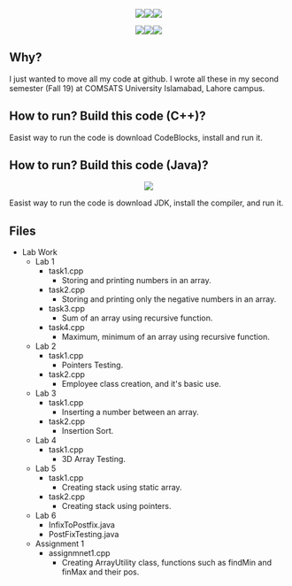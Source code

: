 <p align="center"><img src='https://img.shields.io/badge/Developer-Arose%20Niazi-blue.svg?style=popout-square&logo=c%2B%2B' ><img src='https://img.shields.io/badge/Programmed%20in-C++-blue.svg?style=popout-square&logo=c%2B%2B' ><img src='https://img.shields.io/badge/Compiled%20with-GNU%20GCC-blue.svg?style=popout-square&logo=c%2B%2B' ></p>
<p align="center"><img src='https://img.shields.io/badge/Developer-Arose%20Niazi-blue.svg?style=popout-square&logo=Java' ><img src='https://img.shields.io/badge/Programmed%20in-Java%208-blue.svg?style=popout-square&logo=Java' ><img src='https://img.shields.io/badge/Programmed%20in-Java-blue.svg?style=popout-square&logo=Java' ></p>

## Why?
I just wanted to move all my code at github. I wrote all these in my second semester (Fall 19) at COMSATS University Islamabad, Lahore campus.

## How to run? Build this code (C++)?
Easist way to run the code is download CodeBlocks, install and run it. 

## How to run? Build this code (Java)?
<p align="center"><a url='https://www.oracle.com/technetwork/java/javase/downloads/jdk8-downloads-2133151.html'><img src='https://img.shields.io/badge/Java%20Development%20Kit-8%20Onwards-orange.svg?style=popout-square&logo=codio' /></a></p>
Easist way to run the code is download JDK, install the compiler, and run it. 

## Files
- Lab Work
	- Lab 1
		- task1.cpp
			- Storing and printing numbers in an array.
		- task2.cpp
			- Storing and printing only the negative numbers in an array.
		- task3.cpp
			- Sum of an array using recursive function.
		- task4.cpp
			- Maximum, minimum of an array using recursive function.
	- Lab 2
		- task1.cpp
			- Pointers Testing.
		- task2.cpp
			- Employee class creation, and it's basic use. 
	- Lab 3
		- task1.cpp
			- Inserting a number between an array.
		- task2.cpp
			- Insertion Sort.
	- Lab 4
		- task1.cpp
			- 3D Array Testing.
	- Lab 5
		- task1.cpp
			- Creating stack using static array.
		- task2.cpp
			- Creating stack using pointers.
	- Lab 6
		- InfixToPostfix.java
		- PostFixTesting.java
	- Assignment 1
		- assignmnet1.cpp
			- Creating ArrayUtility class, functions such as findMin and finMax and their pos. 
